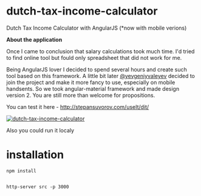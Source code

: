 dutch-tax-income-calculator
===========================

Dutch Tax Income Calculator with AngularJS (*now with mobile verions)


**About the application**
					
Once I came to conclusion that salary calculations took much time. I'd tried to find online tool but fould
only spreadsheet that did not work for me.


Being AngularJS lover I decided to spend several hours and create such tool based on this framework. 
A little bit later [@yevgeniyvaleyev](https://github.com/yevgeniyvaleyev) decided to join the project and make it more fancy to use, especially on mobile handsents.
So we took angular-material framework and made design version 2. You are still more than welcome for
propositions.
						
						

You can test it here - http://stepansuvorov.com/useIt/dit/


[![dutch-tax-income-calculator](http://i58.tinypic.com/351ip77.png)](http://stepansuvorov.com/useIt/dit/)




Also you could run it localy

installation
===========================

    npm install
    
    
    http-server src -p 3000







